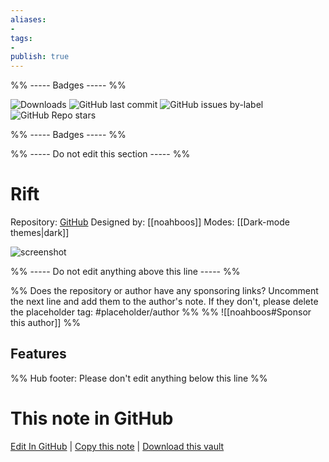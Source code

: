 ```yaml
---
aliases:
- 
tags: 
- 
publish: true
---
```


%% ----- Badges ----- %%

![Downloads](https://img.shields.io/badge/downloads-400-573E7A?style=for-the-badge&logo=)
![GitHub last commit](https://img.shields.io/github/last-commit/noahboos/Rift?color=573E7A&label=last%20update&logo=github&style=for-the-badge)
![GitHub issues by-label](https://img.shields.io/github/issues/noahboos/Rift/help%20wanted?color=573E7A&logo=github&style=for-the-badge) 
![GitHub Repo stars](https://img.shields.io/github/stars/noahboos/Rift?color=573E7A&logo=github&style=for-the-badge)

%% ----- Badges ----- %%

%% ----- Do not edit this section ----- %%

# Rift

Repository: [GitHub](https://github.com/noahboos/Rift)
Designed by: [[noahboos]]
Modes: [[Dark-mode themes|dark]]



![screenshot](https://github.com/noahboos/Rift/raw/HEAD/showcase-temporaire.png)

%% ----- Do not edit anything above this line ----- %% 

%% Does the repository or author have any sponsoring links? Uncomment the next line and add them to the author's note. If they don't, please delete the placeholder tag: #placeholder/author %%
%% ![[noahboos#Sponsor this author]] %%


## Features



%% Hub footer: Please don't edit anything below this line %%

# This note in GitHub

<span class="git-footer">[Edit In GitHub](https://github.dev/obsidian-community/obsidian-hub/blob/main/02%20-%20Community%20Expansions/02.05%20All%20Community%20Expansions/Themes/Rift.md "git-hub-edit-note") | [Copy this note](https://raw.githubusercontent.com/obsidian-community/obsidian-hub/main/02%20-%20Community%20Expansions/02.05%20All%20Community%20Expansions/Themes/Rift.md "git-hub-copy-note") | [Download this vault](https://github.com/obsidian-community/obsidian-hub/archive/refs/heads/main.zip "git-hub-download-vault") </span>
